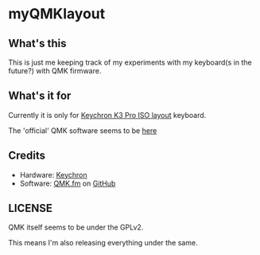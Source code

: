 # myQMKlayout

## What's this

This is just me keeping track of my experiments with my keyboard(s in the future?) with QMK firmware.

## What's it for

Currently it is only for [Keychron K3 Pro ISO layout](https://www.keychron.com/collections/keychron-iso-jis-keyboard-collection/products/keychron-k3-pro-qmk-via-wireless-mechanical-keyboard-iso-layout-collection) keyboard.

The 'official' QMK software seems to be [here](https://github.com/Keychron/qmk_firmware/tree/bluetooth_playground/keyboards/keychron/k3_pro)

## Credits

* Hardware: [Keychron](https://www.keychron.com/)
* Software: [QMK.fm](https://qmk.fm) on [GitHub](https://github.com/qmk/)

## LICENSE

QMK itself seems to be under the GPLv2.

This means I'm also releasing everything under the same.
